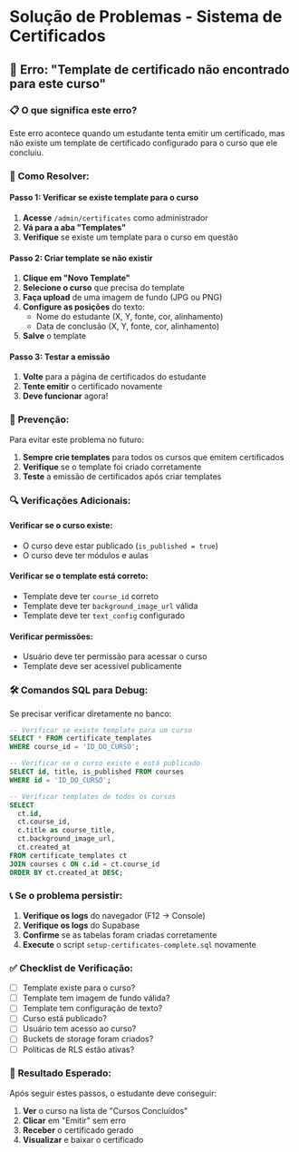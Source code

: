 # Solução de Problemas - Sistema de Certificados

## 🚨 Erro: "Template de certificado não encontrado para este curso"

### 📋 **O que significa este erro?**

Este erro acontece quando um estudante tenta emitir um certificado, mas não existe um template de certificado configurado para o curso que ele concluiu.

### 🔧 **Como Resolver:**

#### **Passo 1: Verificar se existe template para o curso**

1. **Acesse** `/admin/certificates` como administrador
2. **Vá para a aba "Templates"**
3. **Verifique** se existe um template para o curso em questão

#### **Passo 2: Criar template se não existir**

1. **Clique em "Novo Template"**
2. **Selecione o curso** que precisa do template
3. **Faça upload** de uma imagem de fundo (JPG ou PNG)
4. **Configure as posições** do texto:
   - Nome do estudante (X, Y, fonte, cor, alinhamento)
   - Data de conclusão (X, Y, fonte, cor, alinhamento)
5. **Salve** o template

#### **Passo 3: Testar a emissão**

1. **Volte** para a página de certificados do estudante
2. **Tente emitir** o certificado novamente
3. **Deve funcionar** agora!

### 🎯 **Prevenção:**

Para evitar este problema no futuro:

1. **Sempre crie templates** para todos os cursos que emitem certificados
2. **Verifique** se o template foi criado corretamente
3. **Teste** a emissão de certificados após criar templates

### 🔍 **Verificações Adicionais:**

#### **Verificar se o curso existe:**
- O curso deve estar publicado (`is_published = true`)
- O curso deve ter módulos e aulas

#### **Verificar se o template está correto:**
- Template deve ter `course_id` correto
- Template deve ter `background_image_url` válida
- Template deve ter `text_config` configurado

#### **Verificar permissões:**
- Usuário deve ter permissão para acessar o curso
- Template deve ser acessível publicamente

### 🛠️ **Comandos SQL para Debug:**

Se precisar verificar diretamente no banco:

```sql
-- Verificar se existe template para um curso
SELECT * FROM certificate_templates 
WHERE course_id = 'ID_DO_CURSO';

-- Verificar se o curso existe e está publicado
SELECT id, title, is_published FROM courses 
WHERE id = 'ID_DO_CURSO';

-- Verificar templates de todos os cursos
SELECT 
  ct.id,
  ct.course_id,
  c.title as course_title,
  ct.background_image_url,
  ct.created_at
FROM certificate_templates ct
JOIN courses c ON c.id = ct.course_id
ORDER BY ct.created_at DESC;
```

### 📞 **Se o problema persistir:**

1. **Verifique os logs** do navegador (F12 → Console)
2. **Verifique os logs** do Supabase
3. **Confirme** se as tabelas foram criadas corretamente
4. **Execute** o script `setup-certificates-complete.sql` novamente

### ✅ **Checklist de Verificação:**

- [ ] Template existe para o curso?
- [ ] Template tem imagem de fundo válida?
- [ ] Template tem configuração de texto?
- [ ] Curso está publicado?
- [ ] Usuário tem acesso ao curso?
- [ ] Buckets de storage foram criados?
- [ ] Políticas de RLS estão ativas?

### 🎉 **Resultado Esperado:**

Após seguir estes passos, o estudante deve conseguir:
1. **Ver** o curso na lista de "Cursos Concluídos"
2. **Clicar** em "Emitir" sem erro
3. **Receber** o certificado gerado
4. **Visualizar** e baixar o certificado

